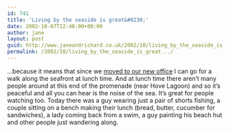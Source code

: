 ```yaml
---
id: 741
title: 'Living by the seaside is great&#8230;'
date: 2002-10-07T12:48:00+00:00
author: jane
layout: post
guid: http://www.janeandrichard.co.uk/2002/10/living_by_the_seaside_is_great...
permalink: /2002/10/living_by_the_seaside_is_great.../
---
```

&#8230;because it means that since we [moved to our new office](http://www.janeandrichard.co.uk/2002/08/today_is_office_move) I can go for a walk along the seafront at lunch time. And at lunch time there aren&#8217;t many people around at this end of the promenade (near Hove Lagoon) and so it&#8217;s peaceful and all you can hear is the noise of the sea. It&#8217;s great for people watching too. Today there was a guy wearing just a pair of shorts fishing, a couple sitting on a bench making their lunch (bread, butter, cucumber for sandwiches), a lady coming back from a swim, a guy painting his beach hut and other people just wandering along.